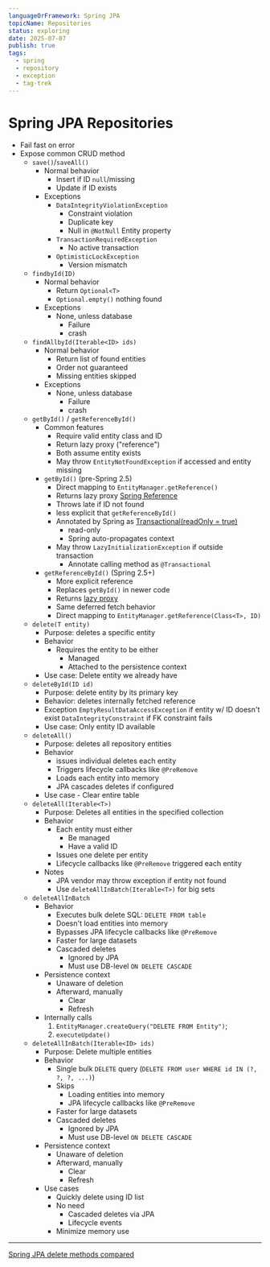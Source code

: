 ```yaml
---
languageOrFramework: Spring JPA
topicName: Repositories
status: exploring
date: 2025-07-07
publish: true
tags:
  - spring
  - repository
  - exception
  - tag-trek
---
```

# Spring JPA Repositories
- Fail fast on error
- Expose common CRUD method
    - `save()`/`saveAll()`
        - Normal behavior
            - Insert if ID `null`/missing
            - Update if ID exists
        - Exceptions
            - `DataIntegrityViolationException`
                - Constraint violation
                - Duplicate key
                - Null in `@NotNull` Entity property
            - `TransactionRequiredException`
                - No active transaction
            - `OptimisticLockException`
                - Version mismatch
    - `findbyId(ID)`
        - Normal behavior
            - Return `Optional<T>`
            - `Optional.empty()` nothing found
        - Exceptions
            - None, unless database
                - Failure
                - crash
    - `findAllbyId(Iterable<ID> ids)`
        - Normal behavior
            - Return list of found entities
            - Order not guaranteed
            - Missing entities skipped
        -  Exceptions
            - None, unless database
                - Failure
                - crash
    - `getById()` / `getReferenceById()`
        - Common features
            - Require valid entity class and ID
            - Return lazy proxy ("reference")
            - Both assume entity exists
            - May throw `EntityNotFoundException` if accessed and entity missing
        - `getById()` (pre-Spring 2.5)
            - Direct mapping to `EntityManager.getReference()`
            - Returns lazy proxy [Spring Reference](Spring%20Reference.md)
            - Throws late if ID not found
            - less explicit that `getReferenceById()`
            - Annotated by Spring as [Transactional(readOnly = true)](Spring%20@Transactional.md)
                - read-only
                - Spring auto-propagates context
            - May throw `LazyInitializationException` if outside transaction
                - Annotate calling method as `@Transactional`
        - `getReferenceById()` (Spring 2.5+)
            - More explicit reference
            - Replaces `getById()` in newer code
            - Returns [lazy proxy](<lazy proxy [Spring Reference](Spring%20Reference.md)>)
            - Same deferred fetch behavior
            - Direct mapping to `EntityManager.getReference(Class<T>, ID)`
    - `delete(T entity)`
        - Purpose: deletes a specific entity
        - Behavior
            - Requires the entity to be either
                - Managed
                - Attached to the persistence context
        - Use case:  Delete entity we already have
    - `deleteById(ID id)`
        - Purpose:  delete entity by its primary key
        - Behavior: deletes internally fetched reference
        - Exception
            `EmptyResultDataAccessException` if entity w/ ID doesn't exist
            `DataIntegrityConstraint` if FK constraint fails
        - Use case: Only entity ID available
    - `deleteAll()`
        - Purpose: deletes all repository entities
        - Behavior 
            - issues individual deletes each entity
            - Triggers lifecycle callbacks like `@PreRemove`
            - Loads each entity into memory
            - JPA cascades deletes if configured
        - Use case - Clear entire table
    - `deleteAll(Iterable<T>)`
        - Purpose: Deletes all entities in the specified collection
        -  Behavior
            - Each entity must either
                - Be managed
                - Have a valid ID
           - Issues one delete per entity
           - Lifecycle callbacks like `@PreRemove` triggered each entity
       - Notes
           - JPA vendor may throw exception if entity not found
           - Use `deleteAllInBatch(Iterable<T>)` for big sets
   - `deleteAllInBatch`
       - Behavior
           - Executes bulk delete  SQL:  `DELETE FROM table`
           - Doesn't load entities into memory
           - Bypasses JPA lifecycle callbacks like `@PreRemove`
           - Faster for large datasets
           - Cascaded deletes
               - Ignored by JPA
               - Must use DB-level `ON DELETE CASCADE`
       - Persistence context
           - Unaware of deletion
           - Afterward, manually
               - Clear 
               - Refresh
       - Internally calls
           1. `EntityManager.createQuery("DELETE FROM Entity")`;
           2. `executeUpdate()`
   - `deleteAllInBatch(Iterable<ID> ids)`
       - Purpose: Delete multiple entities
       - Behavior
           -  Single bulk `DELETE` query (`DELETE FROM user WHERE id IN (?, ?, ?, ...)`)
           - Skips
               - Loading entities into memory
               - JPA lifecycle callbacks like `@PreRemove`
           - Faster for large datasets
           - Cascaded deletes
               - Ignored by JPA
               - Must use DB-level `ON DELETE CASCADE`
       - Persistence context
           - Unaware of deletion
           - Afterward, manually
               - Clear 
               - Refresh
       - Use cases
           - Quickly delete using ID list
           - No need
               - Cascaded deletes via JPA
               - Lifecycle events
           - Minimize memory use
---
[Spring JPA delete methods compared](Spring%20JPA%20delete%20methods%20compared.md)



